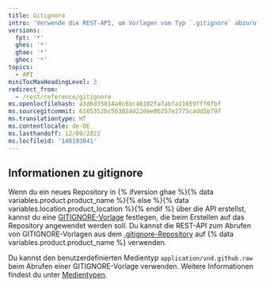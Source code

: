 ```yaml
---
title: Gitignore
intro: 'Verwende die REST-API, um Vorlagen vom Typ `.gitignore` abzurufen, die zum Ignorieren von Dateien und Verzeichnissen verwendet werden können.'
versions:
  fpt: '*'
  ghes: '*'
  ghae: '*'
  ghec: '*'
topics:
  - API
miniTocMaxHeadingLevel: 3
redirect_from:
  - /rest/reference/gitignore
ms.openlocfilehash: a3d6d35014a0c6bc46102fa7abfa11659fff6fbf
ms.sourcegitcommit: 6185352bc563024d22dee0b257e2775cadd5b797
ms.translationtype: HT
ms.contentlocale: de-DE
ms.lasthandoff: 12/09/2022
ms.locfileid: '148193041'
---
```

## Informationen zu gitignore

Wenn du ein neues Repository in {% ifversion ghae %}{% data variables.product.product_name %}{% else %}{% data variables.location.product_location %}{% endif %} über die API erstellst, kannst du eine [GITIGNORE-Vorlage](/github/getting-started-with-github/ignoring-files) festlegen, die beim Erstellen auf das Repository angewendet werden soll. Du kannst die REST-API zum Abrufen von GITIGNORE-Vorlagen aus dem [.gitignore-Repository](https://github.com/github/gitignore) auf {% data variables.product.product_name %} verwenden.

Du kannst den benutzerdefinierten Medientyp `application/vnd.github.raw` beim Abrufen einer GITIGNORE-Vorlage verwenden. Weitere Informationen findest du unter [Medientypen](/rest/overview/media-types).
